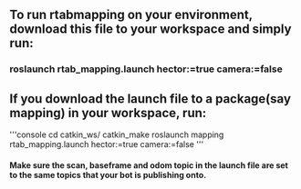 ## To run rtabmapping on your environment, download this file to your workspace and simply run:
### roslaunch rtab_mapping.launch hector:=true camera:=false

## If you download the launch file to a package(say mapping) in your workspace, run:
'''console
cd catkin_ws/
catkin_make
roslaunch mapping rtab_mapping.launch hector:=true camera:=false
'''

#### Make sure the scan, baseframe and odom topic in the launch file are set to the same topics that your bot is publishing onto.
